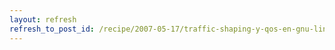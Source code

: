 ```yaml
---
layout: refresh
refresh_to_post_id: /recipe/2007-05-17/traffic-shaping-y-qos-en-gnu-linux.html
---
```

